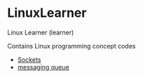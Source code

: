 # LinuxLearner
Linux Learner (learner)

Contains Linux programming concept codes
- [Sockets](sockets/Readme.md)
- [messaging queue](messaging_queue/Readme.md)
